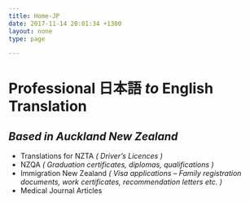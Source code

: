 ```yaml
---
title: Home-JP
date: 2017-11-14 20:01:34 +1300
layout: none
type: page

---
```

# Professional 日本語 *to* English Translation
## *Based in Auckland New Zealand*
* Translations for NZTA *( Driver’s Licences )*
* NZQA *( Graduation certificates, diplomas, qualifications )*
* Immigration New Zealand *( Visa applications – Family registration documents, work certificates, recommendation letters etc. )*
* Medical Journal Articles
